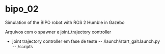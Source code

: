 # bipo_02
Simulation of the BIPO robot with ROS 2 Humble in Gazebo

Arquivos com o spawner e joint_trajectory controller
- joint trajectory controller em fase de teste
-- /launch/start_gait.launch.py
-- /scripts
